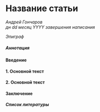 # Название статьи
*Андрей Гончаров*  
*дн dd месяц YYYY завершения написания* 

*Эпиграф*

##### Аннотация
#### Введение
#### 1. Основной текст
#### 2. Основной текст
#### Заключение
##### Список литературы
